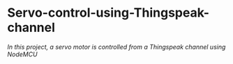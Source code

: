 # Servo-control-using-Thingspeak-channel
*In this project, a servo motor is controlled from a Thingspeak channel using NodeMCU*
